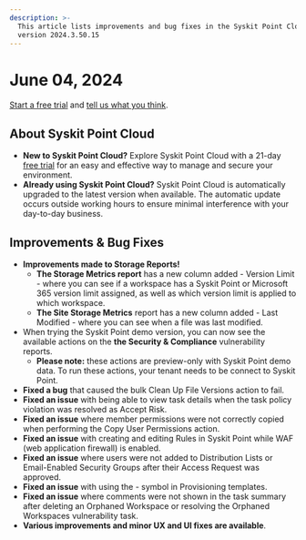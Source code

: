 ```yaml
---
description: >-
  This article lists improvements and bug fixes in the Syskit Point Cloud
  version 2024.3.50.15
---
```


# June 04, 2024

[Start a free trial](https://www.syskit.com/products/point/free-trial/) and [tell us what you think](https://www.syskit.com/company/contact-us/).

## About Syskit Point Cloud

* **New to Syskit Point Cloud?** Explore Syskit Point Cloud with a 21-day [free trial](https://www.syskit.com/products/point/free-trial/) for an easy and effective way to manage and secure your environment.
* **Already using Syskit Point Cloud?** Syskit Point Cloud is automatically upgraded to the latest version when available. The automatic update occurs outside working hours to ensure minimal interference with your day-to-day business.

## Improvements & Bug Fixes

* **Improvements made to Storage Reports!**
  * **The Storage Metrics report** has a new column added - Version Limit - where you can see if a workspace has a Syskit Point or Microsoft 365 version limit assigned, as well as which version limit is applied to which workspace.
  * **The Site Storage Metrics** report has a new column added - Last Modified - where you can see when a file was last modified.
* When trying the Syskit Point demo version, you can now see the available actions on the **the Security & Compliance** vulnerability reports.
  * **Please note:** these actions are preview-only with Syskit Point demo data. To run these actions, your tenant needs to be connect to Syskit Point.
* **Fixed a bug** that caused the bulk Clean Up File Versions action to fail.
* **Fixed an issue** with being able to view task details when the task policy violation was resolved as Accept Risk. &#x20;
* **Fixed an issue** where member permissions were not correctly copied when performing the Copy User Permissions action.
* **Fixed an issue** with creating and editing Rules in Syskit Point while WAF (web application firewall) is enabled.
* **Fixed an issue** where users were not added to Distribution Lists or Email-Enabled Security Groups after their Access Request was approved.
* **Fixed an issue** with using the - symbol in Provisioning templates.
* **Fixed an issue** where comments were not shown in the task summary after deleting an Orphaned Workspace or resolving the Orphaned Workspaces vulnerability task.
* **Various improvements and minor UX and UI fixes are available**.

